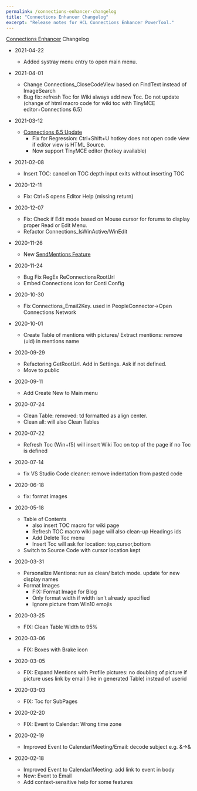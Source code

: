 ```yaml
---
permalink: /connections-enhancer-changelog
title: "Connections Enhancer Changelog"
excerpt: "Release notes for HCL Connections Enhancer PowerTool."
---
```


[Connections Enhancer](Connections-Enhancer) Changelog

* 2021-04-22
	- Added systray menu entry to open main menu.
* 2021-04-01
	- Change Connections_CloseCodeView based on FindText instead of ImageSearch
	- Bug fix: refresh Toc for Wiki always add new Toc. Do not update (change of html macro code for wiki toc with TinyMCE editor+Connections 6.5) 
* 2021-03-12
  - [Connections 6.5 Update](https://tdalon.blogspot.com/2021/04/connections-enhancer-update-for-6p5.html)
    - Fix for Regression: Ctrl+Shift+U hotkey does not open code view if editor view is HTML Source.
    - Now support TinyMCE editor (hotkey available)
* 2021-02-08
	- Insert TOC: cancel on TOC depth input exits without inserting TOC
* 2020-12-11
	- Fix: Ctrl+S opens Editor Help (missing return)
* 2020-12-07
  - Fix: Check if Edit mode based on Mouse cursor for forums to display proper Read or Edit Menu.
  - Refactor Connections_IsWinActive/WinEdit
* 2020-11-26
  - New [SendMentions Feature](https://tdalon.blogspot.com/2020/11/connections-enhancer-send-mentions.html)
* 2020-11-24
    - Bug Fix RegEx ReConnectionsRootUrl
	- Embed Connections icon for Conti Config
* 2020-10-30
	- Fix Connections_Email2Key. used in PeopleConnector->Open Connections Network
* 2020-10-01
  * Create Table of mentions with pictures/ Extract mentions: remove (uid) in mentions name
* 2020-09-29
    * Refactoring GetRootUrl. Add in Settings. Ask if not defined.
    * Move to public
* 2020-09-11
    * Add Create New to Main menu
* 2020-07-24
    * Clean Table: removed: td formatted as align center.
    * Clean all: will also Clean Tables
* 2020-07-22
    * Refresh Toc (Win+f5) will insert Wiki Toc on top of the page if no Toc is defined
* 2020-07-14
    * fix VS Studio Code cleaner: remove indentation from pasted code
* 2020-06-18
    * fix: format images
* 2020-05-18
    * Table of Contents
        * also insert TOC macro for wiki page
        * Refresh TOC macro wiki page will also clean-up Headings ids
        * Add Delete Toc menu
        * Insert Toc will ask for location: top,cursor,bottom
    * Switch to Source Code with cursor location kept

* 2020-03-31
    * Personalize Mentions: run as clean/ batch mode. update for new display names
    * Format Images
        * FIX: Format Image for Blog
        * Only format width if width isn't already specified
        * Ignore picture from Win10 emojis
* 2020-03-25
    * FIX: Clean Table Width to 95%
* 2020-03-06
    * FIX: Boxes with Brake icon
* 2020-03-05
    * FIX: Expand Mentions with Profile pictures: no doubling of picture if picture uses link by email (like in generated Table) instead of userid
* 2020-03-03
    * FIX: Toc for SubPages
* 2020-02-20
    * FIX: Event to Calendar: Wrong time zone
* 2020-02-19
    * Improved Event to Calendar/Meeting/Email: decode subject e.g. &->&amp;
* 2020-02-18
    * Improved Event to Calendar/Meeting: add link to event in body
    * New: Event to Email
    * Add context-sensitive help for some features
